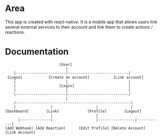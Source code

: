 # Area

This app is created with react-native. It is a mobile app that allows users link several external services to their account and link them to create actions / reactions.

# Documentation
```
                         [User]
                            |
    |-----------------------|----------------------------|
 [Login]            [Create an account]           [Link account]
    |                       |                            |
    |                    [Login]                         |
    |                       |                            |
    \-----------------------|----------------------------/
                            |
    /-----------------------------------------------------\
    |                |                    |               |
[Dashboard]        [Link]             [Profile]        [Logout]
                     |                    |                
      |--------------|                    |-----------------|------------|
[Add Webhook] [Add Reaction]      [Edit Profile] [Delete Account] [Link Account]
```


          